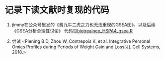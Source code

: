 # 记录下读文献时复现的代码
1. jimmy在公众号里发的《费九牛二虎之力也无法重现的GSEA图》，以及后续《GSEA分析合理性讨论》
代码见[biotreainee_HSPA4_gsea.R](biotrainee_HSPA4_gsea.R)

2. 尝试 <Piening B D, Zhou W, Contrepois K, et al. Integrative Personal Omics Profiles during Periods of Weight Gain and Loss[J]. Cell Systems, 2018.>
